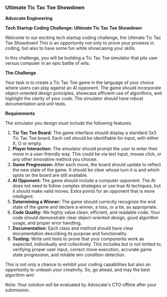 ### Ultimate Tic Tac Toe Showdown

**Advocate Engineering**

**Tech Startup Coding Challenge: Ultimate Tic Tac Toe Showdown**

Welcome to our exciting tech startup coding challenge, the Ultimate Tic Tac Toe Showdown! This is an opportunity not only to prove your prowess in coding, but also to have some fun while showcasing your skills.

In this challenge, you will be building a Tic Tac Toe simulator that pits user versus computer in an epic battle of wits.

**The Challenge**

Your task is to create a Tic Tac Toe game in the language of your choice where users can play against an AI opponent. The game should incorporate object-oriented design principles, showcase efficient use of algorithms, and highlight the clarity of your code. The simulator should have robust documentation and unit tests.

**Requirements**

The simulator you design must include the following features:

1. **Tic Tac Toe Board:** The game interface should display a standard 3x3 Tic Tac Toe board. Each cell should be identifiable for input, with either X, O or empty.
2. **Player Interaction:** The simulator should prompt the user to enter their move in a user-friendly way. This could be via text input, mouse click, or any other innovative method you choose.
3. **Game Progression:** After each move, the board should update to reflect the new state of the game. It should be clear whose turn it is and which spots on the board are still available.
4. **AI Opponent:** The game should include a computer opponent. The AI does not need to follow complex strategies or use true AI techiques, but it should make valid moves. Extra points for an opponent that is more intelligent.
5. **Determining a Winner:** The game should correctly recognize the end state of the game and declare a winner, a loss, or a tie, as appropriate.
6. **Code Quality:** We highly value clean, efficient, and readable code. Your code should demonstrate clear object-oriented design, good algorithm usage, and proper error handling.
7. **Documentation:** Each class and method should have clear documentation describing its purpose and functionality.
8. **Testing:** Write unit tests to prove that your components work as expected, individually and collectively. This includes but is not limited to, verifying proper user input, correct move execution, accurate game state progression, and reliable win condition detection.

This is not only a chance to exhibit your coding capabilities but also an opportunity to unleash your creativity. So, go ahead, and may the best algorithm win!

Note: Your solution will be evaluated by Advocate's CTO offline after your submission.

